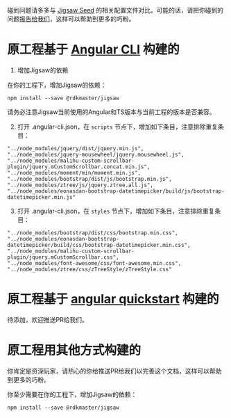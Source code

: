 
碰到问题请多多与 [Jigsaw Seed](https://github.com/rdkmaster/jigsaw-seed) 的相关配置文件对比。可能的话，请把你碰到的问题[报告给我们](https://github.com/rdkmaster/jigsaw/issues/new)，这样可以帮助到更多的巧粉。

# 原工程基于 [Angular CLI](https://github.com/angular/angular-cli) 构建的

1. 增加Jigsaw的依赖

在你的工程下，增加Jigsaw的依赖：
```
npm install --save @rdkmaster/jigsaw
```
请务必注意Jigsaw当前使用的Angular和TS版本与当前工程的版本是否兼容。

2. 打开 .angular-cli.json，在 `scripts` 节点下，增加如下条目，注意排除重复条目：

```
"../node_modules/jquery/dist/jquery.min.js",
"../node_modules/jquery-mousewheel/jquery.mousewheel.js",
"../node_modules/malihu-custom-scrollbar-plugin/jquery.mCustomScrollbar.concat.min.js",
"../node_modules/moment/min/moment.min.js",
"../node_modules/bootstrap/dist/js/bootstrap.min.js",
"../node_modules/ztree/js/jquery.ztree.all.js",
"../node_modules/eonasdan-bootstrap-datetimepicker/build/js/bootstrap-datetimepicker.min.js"
```

3. 打开 .angular-cli.json，在 `styles` 节点下，增加如下条目，注意排除重复条目：
```
"../node_modules/bootstrap/dist/css/bootstrap.min.css",
"../node_modules/eonasdan-bootstrap-datetimepicker/build/css/bootstrap-datetimepicker.min.css",
"../node_modules/malihu-custom-scrollbar-plugin/jquery.mCustomScrollbar.css",
"../node_modules/font-awesome/css/font-awesome.min.css",
"../node_modules/ztree/css/zTreeStyle/zTreeStyle.css"
```	

# 原工程基于 [angular quickstart](https://github.com/angular/quickstart) 构建的

待添加，欢迎推送PR给我们。

# 原工程用其他方式构建的
你肯定是资深玩家，请热心的你给推送PR给我们以完善这个文档，这样可以帮助到更多的巧粉。

你至少需要在你的工程下，增加Jigsaw的依赖：
```
npm install --save @rdkmaster/jigsaw
```